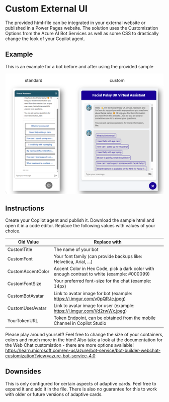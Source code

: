 # Custom External UI

The provided html-file can be integrated in your external website or published in a Power Pages website.
The solution uses the Customization Options from the Azure AI Bot Services as well as some CSS to drastically change the look of your Copilot agent.

## Example

This is an example for a bot before and after using the provided sample

<img src="assets/chatbot_ui_comparison.png" alt="Custom chatbot UI compared to the standard UI">

## Instructions

Create your Copilot agent and publish it.
Download the sample html and open it in a code editor.
Replace the following values with values of your choice.

| Old Value | Replace with |
|-|-|
| CustomTitle | The name of your bot |
| CustomFont | Your font family (can provide backups like: Helvetica, Arial, ...) |
| CustomAccentColor | Accent Color in Hex Code, pick a dark color with enough contrast to white (example: #000099) |
| CustomFontSize | Your preferred font-size for the chat (example: 14px) |
| CustomBotAvatar | Link to avatar image for bot (example: https://i.imgur.com/v0pQRJe.jpeg) |
| CustomUserAvatar | Link to avatar image for user (example: https://i.imgur.com/Vd2rwWx.jpeg) |
| YourTokenURL | Token Endpoint, can be obtained from the mobile Channel in Copilot Studio |

Please play around yourself! Feel free to change the size of your containers, colors and much more in the html!
Also take a look at the documentation for the Web Chat customiation - there are more options available! https://learn.microsoft.com/en-us/azure/bot-service/bot-builder-webchat-customization?view=azure-bot-service-4.0

## Downsides

This is only configured for certain aspects of adaptive cards. Feel free to expand it and add it in the file.
There is also no guarantee for this to work with older or future versions of adaptive cards.

